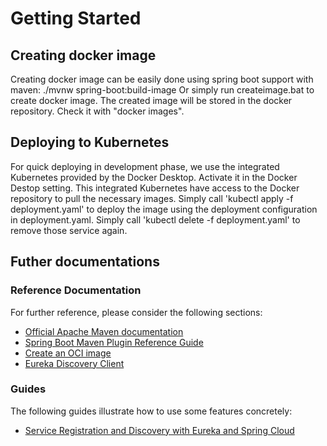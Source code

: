 # Getting Started

## Creating docker image
Creating docker image can be easily done using spring boot support with maven: ./mvnw spring-boot:build-image
Or simply run createimage.bat to create docker image.
The created image will be stored in the docker repository. Check it with "docker images".

## Deploying to Kubernetes
For quick deploying in development phase, we use the integrated Kubernetes provided by the Docker Desktop. Activate it in the Docker Destop setting.
This integrated Kubernetes have access to the Docker repository to pull the necessary images.
Simply call 'kubectl apply -f deployment.yaml' to deploy the image using the deployment configuration in deployment.yaml.
Simply call 'kubectl delete -f deployment.yaml' to remove those service again.

## Futher documentations
### Reference Documentation
For further reference, please consider the following sections:

* [Official Apache Maven documentation](https://maven.apache.org/guides/index.html)
* [Spring Boot Maven Plugin Reference Guide](https://docs.spring.io/spring-boot/docs/2.4.4/maven-plugin/reference/html/)
* [Create an OCI image](https://docs.spring.io/spring-boot/docs/2.4.4/maven-plugin/reference/html/#build-image)
* [Eureka Discovery Client](https://docs.spring.io/spring-cloud-netflix/docs/current/reference/html/#service-discovery-eureka-clients)

### Guides
The following guides illustrate how to use some features concretely:

* [Service Registration and Discovery with Eureka and Spring Cloud](https://spring.io/guides/gs/service-registration-and-discovery/)

